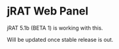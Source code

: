 # jRAT Web Panel

jRAT 5.1b (BETA 1) is working with this.

Will be updated once stable release is out.

